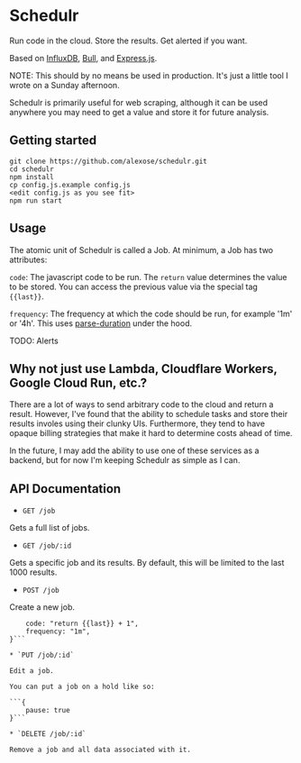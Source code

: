 # Schedulr

Run code in the cloud. Store the results. Get alerted if you want.

Based on [InfluxDB](https://github.com/influxdata/influxdb), [Bull](https://github.com/OptimalBits/bull), and [Express.js](https://github.com/expressjs/express).

NOTE: This should by no means be used in production. It's just a little tool I wrote on a Sunday afternoon.

Schedulr is primarily useful for web scraping, although it can be used anywhere you may need to get a value and store it
for future analysis.

## Getting started

    git clone https://github.com/alexose/schedulr.git
    cd schedulr
    npm install
    cp config.js.example config.js
    <edit config.js as you see fit>
    npm run start

## Usage

The atomic unit of Schedulr is called a Job. At minimum, a Job has two attributes:

`code`: The javascript code to be run. The `return` value determines the value to be stored. You can access the previous
value via the special tag `{{last}}`.

`frequency`: The frequency at which the code should be run, for example '1m' or '4h'. This uses
[parse-duration](https://www.npmjs.com/package/parse-duration) under the hood.

TODO: Alerts

## Why not just use Lambda, Cloudflare Workers, Google Cloud Run, etc.?

There are a lot of ways to send arbitrary code to the cloud and return a result. However, I've found that the ability to
schedule tasks and store their results involes using their clunky UIs. Furthermore, they tend to have opaque billing
strategies that make it hard to determine costs ahead of time.

In the future, I may add the ability to use one of these services as a backend, but for now I'm keeping Schedulr as
simple as I can.

## API Documentation

-   `GET /job`

Gets a full list of jobs.

-   `GET /job/:id`

Gets a specific job and its results. By default, this will be limited to the last 1000 results.

-   `POST /job`

Create a new job.

````{
    code: "return {{last}} + 1",
    frequency: "1m",
}```

* `PUT /job/:id`

Edit a job.

You can put a job on a hold like so:

```{
    pause: true
}```

* `DELETE /job/:id`

Remove a job and all data associated with it.
````
